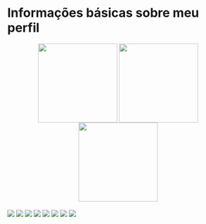 <h1>Informações básicas sobre meu perfil</h1>

<div align="center">
  
  <img align="center" height="180px" src="https://github-readme-stats.vercel.app/api?username=pedro-barreto&theme=tokyonight&show_icons=true&include_all_commits=true&hide_border=true"/>
  <img align="center" height="180px" src="https://github-readme-stats.vercel.app/api/top-langs/?username=pedro-barreto&theme=tokyonight&layout=compact&hide_border=true" />
  <img align="center" height="180px" src="https://github-readme-streak-stats.herokuapp.com/?user=pedro-barreto&theme=tokyonight&include_all_commits=true"/>
    
</div>

<div><br>
  
  <img align="center" src="https://img.shields.io/badge/HTML5-E34F26?style=for-the-badge&logo=html5&logoColor=white">
  <img align="center" src="https://img.shields.io/badge/CSS3-1572B6?style=for-the-badge&logo=css3&logoColor=white">
  <img align="center" src="https://img.shields.io/badge/JavaScript-323330?style=for-the-badge&logo=javascript&logoColor=F7DF1E">
  <img align="center" src="https://img.shields.io/badge/react-%2320232a.svg?style=for-the-badge&logo=react&logoColor=%2361DAFB">
  <img align="center" src="https://img.shields.io/badge/C-00599C?style=for-the-badge&logo=c&logoColor=white">
  <img align="center" src="https://img.shields.io/badge/postgres-%23316192.svg?style=for-the-badge&logo=postgresql&logoColor=white">
  <img align="center" src="https://img.shields.io/badge/mysql-%2300f.svg?style=for-the-badge&logo=mysql&logoColor=white">
  <img align="center" src="https://img.shields.io/badge/figma-%23F24E1E.svg?style=for-the-badge&logo=figma&logoColor=white">
  
</div>
